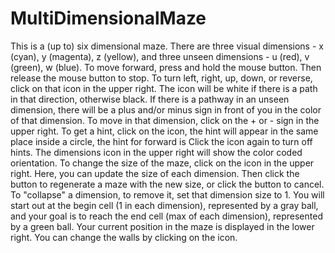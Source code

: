 # MultiDimensionalMaze
This is a (up to) six dimensional maze.
There are three visual dimensions - x (cyan), y (magenta), z (yellow), and
three unseen dimensions - u (red), v (green), w (blue).
To move forward, press and hold the mouse button. Then release the mouse button to stop.
To turn left, right, up, down, or reverse, click on that icon in the upper right. The icon will be white if
     there is a path in that direction, otherwise black.
If there is a pathway in an unseen dimension, there will be a plus and/or minus sign in front of you in the color of that
dimension. To move in that dimension, click on the + or - sign in the upper right.
To get a hint, click on the icon, the hint will appear in the same place inside a circle, the hint for forward is
Click the icon again to turn off hints.
The dimensions icon in the upper right will show the color coded orientation.
To change the size of the maze, click on the icon in the upper right. Here, you can update the size of each dimension.
Then click the <Apply> button to regenerate a maze with the new size, or click the <Cancel> button to cancel.
To "collapse" a dimension, to remove it, set that dimension size to 1.
You will start out at the begin cell (1 in each dimension), represented by a gray ball, and your goal is to reach
     the end cell (max of each dimension), represented by a green ball.
Your current position in the maze is displayed in the lower right.
You can change the walls by clicking on the icon.
